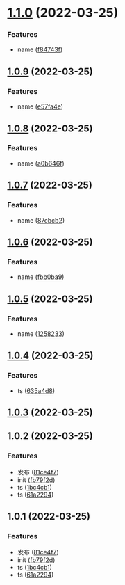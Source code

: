 # [1.1.0](https://github.com/youtingkun/http/compare/v1.0.9...v1.1.0) (2022-03-25)


### Features

* name ([f84743f](https://github.com/youtingkun/http/commit/f84743f3b6ee5f2e3e4dec9bfb9cc5d82a0ccdea))



## [1.0.9](https://github.com/youtingkun/http/compare/v1.0.8...v1.0.9) (2022-03-25)


### Features

* name ([e57fa4e](https://github.com/youtingkun/http/commit/e57fa4e80d7e7ac04c9fc4709b9ec1551e98cc3a))



## [1.0.8](https://github.com/youtingkun/http/compare/v1.0.7...v1.0.8) (2022-03-25)


### Features

* name ([a0b646f](https://github.com/youtingkun/http/commit/a0b646f9f177c79ced92c5c2e4cb99b656dd38ae))



## [1.0.7](https://github.com/youtingkun/http/compare/v1.0.6...v1.0.7) (2022-03-25)


### Features

* name ([87cbcb2](https://github.com/youtingkun/http/commit/87cbcb2e49482524592a9c3b6bf2666e3900520a))



## [1.0.6](https://github.com/youtingkun/http/compare/v1.0.5...v1.0.6) (2022-03-25)


### Features

* name ([fbb0ba9](https://github.com/youtingkun/http/commit/fbb0ba9583d076e5ba4a122c03550b1845d7c7ab))



## [1.0.5](https://github.com/youtingkun/http/compare/v1.0.4...v1.0.5) (2022-03-25)


### Features

* name ([1258233](https://github.com/youtingkun/http/commit/1258233f9ec3af583a39d3a87bab2170ebc06200))



## [1.0.4](https://github.com/youtingkun/http/compare/v1.0.3...v1.0.4) (2022-03-25)


### Features

* ts ([635a4d8](https://github.com/youtingkun/http/commit/635a4d81f0fa345ed851c9825e8b7cdb58e6f1a1))



## [1.0.3](https://github.com/youtingkun/http/compare/v1.0.2...v1.0.3) (2022-03-25)



## 1.0.2 (2022-03-25)


### Features

* 发布 ([81ce4f7](https://github.com/youtingkun/http/commit/81ce4f728a42de4782868080b30e84e005c6c1fb))
* init ([fb79f2d](https://github.com/youtingkun/http/commit/fb79f2d4913b3b0c7c2cc6610fca23173ab540db))
* ts ([1bc4cb1](https://github.com/youtingkun/http/commit/1bc4cb1b951547f13f4d218be826a66ebacb4b4e))
* ts ([61a2294](https://github.com/youtingkun/http/commit/61a2294cd366f506d64d4bedbecdcf80a9b888f5))



## 1.0.1 (2022-03-25)


### Features

* 发布 ([81ce4f7](https://github.com/youtingkun/http/commit/81ce4f728a42de4782868080b30e84e005c6c1fb))
* init ([fb79f2d](https://github.com/youtingkun/http/commit/fb79f2d4913b3b0c7c2cc6610fca23173ab540db))
* ts ([1bc4cb1](https://github.com/youtingkun/http/commit/1bc4cb1b951547f13f4d218be826a66ebacb4b4e))
* ts ([61a2294](https://github.com/youtingkun/http/commit/61a2294cd366f506d64d4bedbecdcf80a9b888f5))



